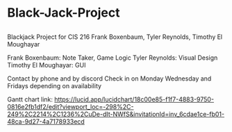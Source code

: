 # Black-Jack-Project
##
Blackjack Project for CIS 216
Frank Boxenbaum, Tyler Reynolds, Timothy El Moughayar

Frank Boxenbaum: Note Taker, Game Logic
Tyler Reynolds: Visual Design
Timothy El Moughayar: GUI

Contact by phone and by discord
Check in on Monday Wednesday and Fridays depending on availability

Gantt chart link: 
https://lucid.app/lucidchart/18c00e85-f1f7-4883-9750-0816e2fb1df2/edit?viewport_loc=-298%2C-249%2C2214%2C1236%2CuDe-dIt-NWfS&invitationId=inv_6cdae1ce-fb01-48ca-9d27-4a7178933ecd
